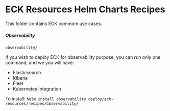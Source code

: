 # ECK Resources Helm Charts Recipes

This folder contains ECK commom use cases.

##### Observability
`observability/`

If you wish to deploy ECK for observability purpose, you can run only one command, and we you will have:
- Elasticsearch 
- Kibana
- Fleet
- Kubernetes Integration

To install:
`helm install observability deploy/eck-resources/recipes/observability/`

